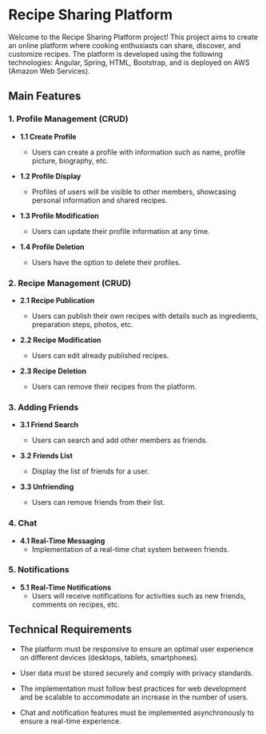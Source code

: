 # Recipe Sharing Platform

Welcome to the Recipe Sharing Platform project! This project aims to create an online platform where cooking enthusiasts can share, discover, and customize recipes. The platform is developed using the following technologies: Angular, Spring, HTML, Bootstrap, and is deployed on AWS (Amazon Web Services).

## Main Features

### 1. Profile Management (CRUD)

- **1.1 Create Profile**
  - Users can create a profile with information such as name, profile picture, biography, etc.

- **1.2 Profile Display**
  - Profiles of users will be visible to other members, showcasing personal information and shared recipes.

- **1.3 Profile Modification**
  - Users can update their profile information at any time.

- **1.4 Profile Deletion**
  - Users have the option to delete their profiles.

### 2. Recipe Management (CRUD)

- **2.1 Recipe Publication**
  - Users can publish their own recipes with details such as ingredients, preparation steps, photos, etc.

- **2.2 Recipe Modification**
  - Users can edit already published recipes.

- **2.3 Recipe Deletion**
  - Users can remove their recipes from the platform.

### 3. Adding Friends

- **3.1 Friend Search**
  - Users can search and add other members as friends.

- **3.2 Friends List**
  - Display the list of friends for a user.

- **3.3 Unfriending**
  - Users can remove friends from their list.

### 4. Chat

- **4.1 Real-Time Messaging**
  - Implementation of a real-time chat system between friends.

### 5. Notifications

- **5.1 Real-Time Notifications**
  - Users will receive notifications for activities such as new friends, comments on recipes, etc.

## Technical Requirements

- The platform must be responsive to ensure an optimal user experience on different devices (desktops, tablets, smartphones).

- User data must be stored securely and comply with privacy standards.

- The implementation must follow best practices for web development and be scalable to accommodate an increase in the number of users.

- Chat and notification features must be implemented asynchronously to ensure a real-time experience.

